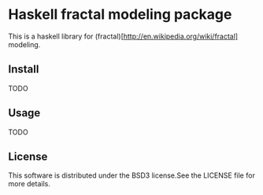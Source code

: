 # Haskell fractal modeling package

This is a haskell library for (fractal)[http://en.wikipedia.org/wiki/fractal]
modeling. 

## Install

TODO

## Usage

TODO



## License
This software is distributed under the BSD3 license.See the LICENSE file
for more details.
